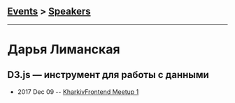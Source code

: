 ## [Events](../README.md) > [Speakers](../speakers.md)
---

# Дарья Лиманская

## D3.js — инструмент для работы с данными
- 2017 Dec 09 -- [KharkivFrontend Meetup 1](https://www.youtube.com/watch?v=y0PE63mYGiw)    
